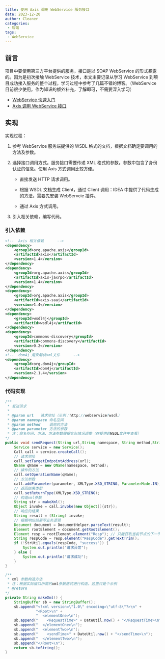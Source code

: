 ```yaml
---
title: 使用 Axis 调用 WebService 服务接口
date: 2023-12-20
author: Cleaner
categories: 
 - 后端
tags: 
 - WebService
---
```


## 前言

项目中要使用第三方平台提供的服务，接口是以 SOAP WebService 的形式暴露的。因为是初次接触 WebService 技术，本文主要记录从学习 WebService 到项目成功接入服务的整个过程。学习过程中参考了几篇不错的博客。（WebService 目前很少使用，作为知识的额外补充，了解即可，不需要深入学习）

* [WebService 快速入门](https://zhuanlan.zhihu.com/p/126507013)
* [Axis 调用 WebService 接口](https://www.cnblogs.com/archermeng/p/8587537.html)

## 实现

实现过程：

1. 参考 WebService 服务端提供的 WSDL 格式的文档，根据文档确定要调用的方法及参数。

2. 选择接口调用方式。服务接口需要传递 XML 格式的参数，参数中包含了身份认证的信息。使用 Axis 方式调用比较方便。

   * 直接发送 HTTP 请求调用。

   * 根据 WSDL 文档生成 Client，通过 Client 调用：IDEA 中提供了代码生成的方法，需要先安装 WebServcie 插件。

   * 通过 Axis 方式调用。

3. 引入相关依赖，编写代码。

### 引入依赖

~~~xml
<!--  Axis 相关依赖      -->
<dependency>
    <groupId>org.apache.axis</groupId>
    <artifactId>axis</artifactId>
    <version>1.4</version>
</dependency>
<dependency>
    <groupId>org.apache.axis</groupId>
    <artifactId>axis-jaxrpc</artifactId>
    <version>1.4</version>
</dependency>
<dependency>
    <groupId>org.apache.axis</groupId>
    <artifactId>axis-saaj</artifactId>
    <version>1.4</version>
</dependency>
<dependency>
    <groupId>wsdl4j</groupId>
    <artifactId>wsdl4j</artifactId>
</dependency>
<dependency>
    <groupId>commons-discovery</groupId>
    <artifactId>commons-discovery</artifactId>
    <version>0.2</version>
</dependency>
<!--  dom4j 用来解析xml文件      -->
<dependency>
    <groupId>org.dom4j</groupId>
    <artifactId>dom4j</artifactId>
    <version>2.1.4</version>
</dependency>
~~~

### 代码实现

```java
/**
 * 发送请求
 *
 * @param url	请求地址（示例：http://webservice?wsdl）
 * @param namespace	命名空间
 * @param method	调用的方法
 * @param parameter	方法的参数
 * 注：命名空间、方法、方法参数根据实际情况调整（在提供的WSDL文件中查看）
*/
public void sendRequest(String url,String namespace, String method,String parameter) throws Exception {
    Service service = new Service();
    Call call = service.createCall();
    // 请求地址
    call.setTargetEndpointAddress(url);
    QName qName = new QName(namespace, method);
    // 操作的方法
    call.setOperationName(qName);
    // 方法参数
    call.addParameter(parameter, XMLType.XSD_STRING, ParameterMode.IN);
    // 返回结果类型
    call.setReturnType(XMLType.XSD_STRING);
    // 构造xml参数
    String str = makeXml();
    Object invoke = call.invoke(new Object[]{str});
    // 响应的结果
    String result = (String) invoke;
	// 根据响应结果写业务逻辑
    Document document = DocumentHelper.parseText(result);
    Element rootElement = document.getRootElement();
    Element resp = rootElement.element("Resp");	// 只能获取当前节点的下一节点
    String respCode = resp.element("RespCode").getTextTrim();
    if (!StrUtil.equals(respCode, "success")) {
        System.out.println("请求异常");
    } else {
        System.out.println("请求成功");
    }
}

/**
 * xml 参数构造方法
 * 注：根据实际接口所需的xml参数格式进行构造，这里只是个示例
 * @return
*/
private String makeXml() {
    StringBuffer sb = new StringBuffer();
    sb.append("<?xml version=\"1.0\" encoding=\"utf-8\"?>\n" +
              "<Root>\n" +
              "  <elementOne>\n");
    sb.append("    <RequestTime>" + DateUtil.now() + "</RequestTime>\n");
    sb.append("  </elementOne>\n");
    sb.append("  <elementTwo>\n");
    sb.append("    <sendTime>" + DateUtil.now() + "</sendTime>\n");
    sb.append("  </elementTwo>\n");
    sb.append("</Root>\n");
    return sb.toString();
}
```